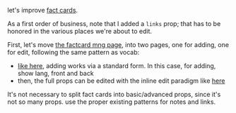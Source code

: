 let's improve [fact cards](/home/b/GITHUB/linguanodon/src/entities/fact-cards/FactCardData.ts).

As a first order of business, note that I added a `links` prop; that has to be honored in the various places we're about to edit.

First, let's move [the factcard mng page](src/pages/fact-cards-manage/PageManageFactCard.vue), into two pages, one for adding, one for edit, following the same pattern as vocab:

- [like here](src/pages/vocab-add), adding works via a standard form. In this case, for adding, show lang, front and back
- then, the full props can be edited with the inline edit paradigm like [here](src/pages/vocab-edit)

It's not necessary to split fact cards into basic/advanced props, since it's not so many props. use the proper existing patterns for notes and links.